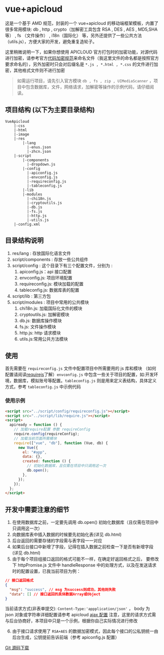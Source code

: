 # vue+apicloud

这是一个基于 AMD 规范，封装的一个 vue+apicloud 的移动端框架模板，内置了很多常用模块: db , http , crypto（加解密工具包含 RSA , DES , AES , MD5,SHA 等） , fs （文件操作） , i18n（国际化） 等，另外还提供了一些公共方法（utils.js），方便大家的开发，避免重复造轮子。

这里稍微说明一下，如果你想使用 APICLOUD 官方打包时的加密功能，对源代码进行加密，请参考官方[代码加密规范](https://docs.apicloud.com/Dev-Guide/Code-Specification)来命名文件（我这里文件的命名都是按照官方要求命名的），另外加密时只会对后缀名是 `*.js , *.html , *.css` 的文件进行加密，其他格式文件则不进行加密

> 如需运行项目，请先引入官方模块 `db , fs , zip , UIMediaScanner` ，项目中包含数据库，文件，网络请求，加解密等操作的示例代码，请仔细阅读。

## 项目结构 (以下为主要目录结构)

```
VueApicloud
    |-css
    |-html
    |-image
    |-res
        |-lang
          |-enus.json
          |-zhcn.json
    |-script
        |-components
          |-dropdown.js
        |-config
          |-apiconfig.js
          |-envconfig.js
          |-requireconfig.js
          |-tableconfig.js
        |-lib
        |-modules
          |-chi18n.js
          |-cryptoutils.js
          |-db.js
          |-fs.js
          |-http.js
          |-utils.js
    |-config.xml
```

## 目录结构说明

1. res/lang : 存放国际化语言文件
2. script/components : 存放一些公共组件
3. script/config : 这个目录下有三个配置文件，分别为 :
   1. apiconfig.js：api 接口配置
   2. envconfig.js: 项目环境配置
   3. requireconfig.js: 模块加载的配置
   4. tableconfig.js: 数据库表的配置
4. script/lib : 第三方包
5. script/modules : 项目中常用的公共模块
   1. chi18n.js: 加载国际化文件的模块
   2. cryptoutils.js: 加解密模块
   3. db.js: 数据库操作模块
   4. fs.js: 文件操作模块
   5. http.js: http 请求模块
   6. utils.js:常用公共方法模块

## 使用

首先需要在 `requireconfig.js` 文件中配置项目中所需要用的 js 库和模块 （如何配置请阅读[requirejs](https://requirejs.org/)了解）`envconfig.js` 中包含一些关于项目的配置，如:开发环境，数据库，模拟账号等配置。`tableconfig.js` 则是用来定义表结构，具体定义方式，参考 `tableconfig.js` 中示例代码

### 使用示例

```html
<script src="../script/config/requireconfig.js"></script>
<script src="../script/lib/require.js"></script>
<script>
  apiready = function () {
    // 加载require配置 参数 requireConfig
    require.config(requireConfig);
    // 加载当前页面所需模块
    require(["vue", "db"], function (Vue, db) {
      new Vue({
        el: "#app",
        data: {},
        created: function () {
          // 初始化数据库，且仅需在项目中只调用这一次
          db.open();
        },
      });
    });
  };
</script>
```

## 开发中需要注意的细节

1. 在使用数据库之前，一定要先调用 db.open() 初始化数据库（且仅需在项目中只调用这一次）
2. 向数据库表中插入数据的时候要先初始化表(详见 db.html)
3. 后台返回的需要存储的字段需与表字段一一对应
4. 如果后台接口中新增了字段，记得在插入数据之前检查一下是否有新增字段(详见 db.html)
5. 由于每个项目组接口返回的格式可能不一样，在确定好返回格式之后， 要修改下 httpPromise.js 文件中 handleResponse 中的处理方式，以及在发送请求时的配置设置，已我当前项目为例：

```json
// 接口返回格式
{
  "msg": "success", // msg 为success则成功，其他则失败
  "data": [] // 接口返回的具体数据Array或Object
}
```

当前请求方式(非表单提交): `Content-Type:'appplication/json'` ， body 为 json 对象或字符串详细配置请参考 apicloud [ajax 配置](https://docs.apicloud.com/Client-API/api#3) 注意，这里的请求方式需与后台协商好，本项目中只是一个示例，根据你自己实际情况进行修改

6. 由于接口请求使用了 `RSA+AES` 的数据加密模式，因此每个接口的公私钥统一由后台生成，公钥提前告诉前端（参考 apiconfig.js 配置）

[Git 源码下载](https://github.com/K-walker/VueApicloud)
